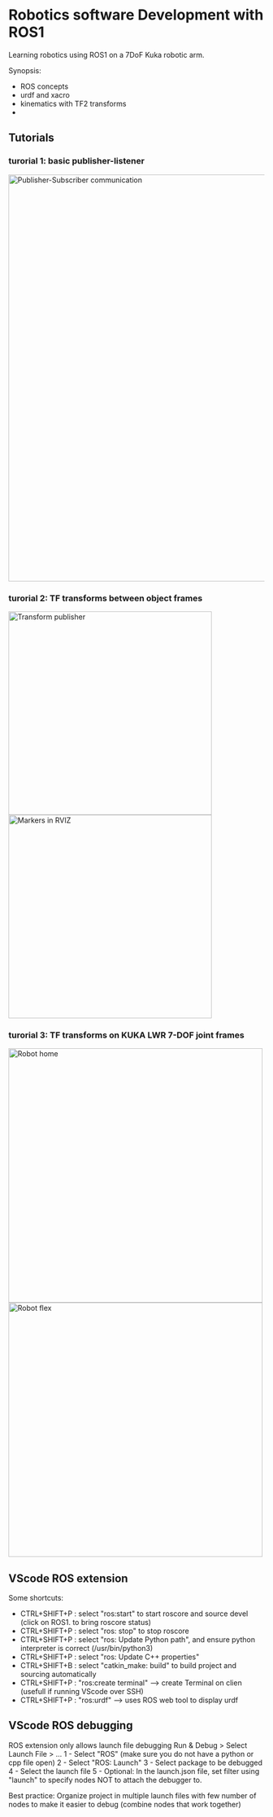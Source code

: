 # Robotics software Development with ROS1
Learning robotics using ROS1 on a 7DoF Kuka robotic arm.

Synopsis:
- ROS concepts
- urdf and xacro
- kinematics  with TF2 transforms
- 

## Tutorials

### turorial 1: basic publisher-listener

<img src="_images/01_pub-sub.png" alt="Publisher-Subscriber communication" width="800">

### turorial 2: TF transforms between object frames

<img src="_images/02_markers.png" alt="Transform publisher" width="400">
<img src="_images/02_rviz.png" alt="Markers in RVIZ" width="400">


### turorial 3: TF transforms on KUKA LWR 7-DOF joint frames

<img src="_images/03_kuka_home.png" alt="Robot home" height="500">
<img src="_images/03_kuka_max.png" alt="Robot flex" height="500">


## VScode ROS extension

Some shortcuts:
- CTRL+SHIFT+P : select "ros:start" to start roscore and source devel (click on ROS1.<distrib> to bring roscore status)  
- CTRL+SHIFT+P : select "ros: stop" to stop roscore   
- CTRL+SHIFT+P : select "ros: Update Python path", and ensure python interpreter is correct (/usr/bin/python3)     
- CTRL+SHIFT+P : select "ros: Update C++ properties"   
- CTRL+SHIFT+B : select "catkin_make: build" to  build project and sourcing automatically  
- CTRL+SHIFT+P : "ros:create terminal" --> create Terminal on clien (usefull if running VScode over SSH)  
- CTRL+SHIFT+P : "ros:urdf" --> uses ROS web tool to display urdf  

## VScode ROS debugging

ROS extension only allows launch file debugging
Run & Debug > Select Launch File > ...
1 - Select "ROS" (make sure you do not have a python or cpp file open)
2 - Select "ROS: Launch"
3 - Select package to be debugged
4 - Select the launch file
5 - Optional: In the launch.json file, set filter using "launch" to specify nodes NOT to attach the debugger to.

Best practice: Organize project in multiple launch files with few number of nodes to make it easier to debug (combine nodes that work together)